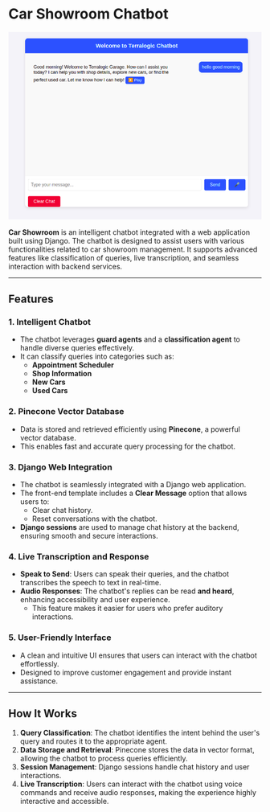 # Car Showroom Chatbot
![Chatbot Screenshot](chatbot.png)

**Car Showroom** is an intelligent chatbot integrated with a web application built using Django. The chatbot is designed to assist users with various functionalities related to car showroom management. It supports advanced features like classification of queries, live transcription, and seamless interaction with backend services.

---

## **Features**

### **1. Intelligent Chatbot**
- The chatbot leverages **guard agents** and a **classification agent** to handle diverse queries effectively.
- It can classify queries into categories such as:
  - **Appointment Scheduler**
  - **Shop Information**
  - **New Cars**
  - **Used Cars**

### **2. Pinecone Vector Database**
- Data is stored and retrieved efficiently using **Pinecone**, a powerful vector database.
- This enables fast and accurate query processing for the chatbot.

### **3. Django Web Integration**
- The chatbot is seamlessly integrated with a Django web application.
- The front-end template includes a **Clear Message** option that allows users to:
  - Clear chat history.
  - Reset conversations with the chatbot.
- **Django sessions** are used to manage chat history at the backend, ensuring smooth and secure interactions.

### **4. Live Transcription and Response**
- **Speak to Send**: Users can speak their queries, and the chatbot transcribes the speech to text in real-time.
- **Audio Responses**: The chatbot's replies can be read **and heard**, enhancing accessibility and user experience.
  - This feature makes it easier for users who prefer auditory interactions.

### **5. User-Friendly Interface**
- A clean and intuitive UI ensures that users can interact with the chatbot effortlessly.
- Designed to improve customer engagement and provide instant assistance.

---

## **How It Works**
1. **Query Classification**: The chatbot identifies the intent behind the user's query and routes it to the appropriate agent.
2. **Data Storage and Retrieval**: Pinecone stores the data in vector format, allowing the chatbot to process queries efficiently.
3. **Session Management**: Django sessions handle chat history and user interactions.
4. **Live Transcription**: Users can interact with the chatbot using voice commands and receive audio responses, making the experience highly interactive and accessible.


